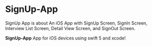 # SignUp-App
SignUp App is about An iOS App with SignUp Screen, SignIn Screen, Interview List Screen, Detail View Screen, and SignOut Screen.

**SignUp-App** App for iOS devices using swift 5 and xcode!
